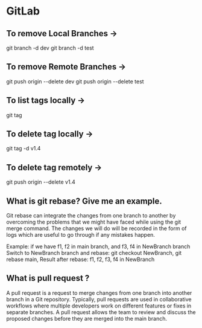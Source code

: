 # GitLab

## To remove Local Branches ->
git branch -d dev
git branch -d test


## To remove Remote Branches ->
git push origin --delete dev
git push origin --delete test


## To list tags locally ->
git tag


## To delete tag locally ->
git tag -d v1.4


## To delete tag remotely ->
git push origin --delete v1.4


## What is git rebase? Give me an example.
Git rebase can integrate the changes from one branch to another by overcoming the problems that we might have faced while using the git merge command. The changes we will do will be recorded in the form of logs which are useful to go through if any mistakes happen.

Example: if we have f1, f2 in main branch,
          and f3, f4 in NewBranch branch
          Switch to NewBranch branch and rebase:
          git checkout NewBranch,
          git rebase main,
          Result after rebase:
          f1, f2, f3, f4 in NewBranch


## What is pull request ?
A pull request is a request to merge changes from one branch into another branch in a Git repository. Typically, pull requests are used in collaborative workflows where multiple developers work on different features or fixes in separate branches. A pull request allows the team to review and discuss the proposed changes before they are merged into the main branch.

